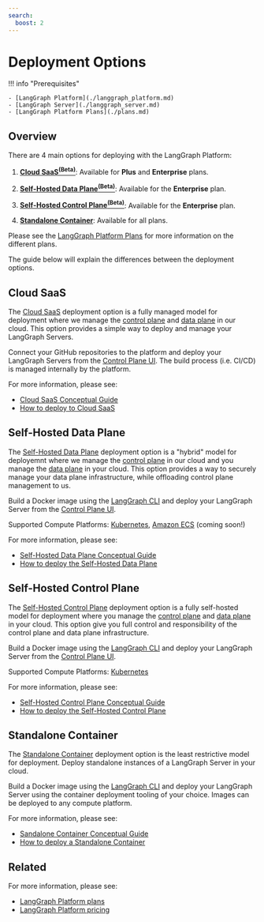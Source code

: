 ```yaml
---
search:
  boost: 2
---
```


# Deployment Options

!!! info "Prerequisites"

    - [LangGraph Platform](./langgraph_platform.md)
    - [LangGraph Server](./langgraph_server.md)
    - [LangGraph Platform Plans](./plans.md)

## Overview

There are 4 main options for deploying with the LangGraph Platform:

1. **<a href="#cloud-saas">Cloud SaaS<sup>(Beta)</sup></a>**: Available for **Plus** and **Enterprise** plans.

1. **<a href="#self-hosted-data-plane">Self-Hosted Data Plane<sup>(Beta)</sup></a>**: Available for the **Enterprise** plan.

1. **<a href="#self-hosted-control-plane">Self-Hosted Control Plane<sup>(Beta)</sup></a>**: Available for the **Enterprise** plan.

1. **[Standalone Container](#standalone-container)**: Available for all plans.

Please see the [LangGraph Platform Plans](./plans.md) for more information on the different plans.

The guide below will explain the differences between the deployment options.

## Cloud SaaS

The [Cloud SaaS](./langgraph_cloud.md) deployment option is a fully managed model for deployment where we manage the [control plane](./langgraph_control_plane.md) and [data plane](./langgraph_data_plane.md) in our cloud. This option provides a simple way to deploy and manage your LangGraph Servers.

Connect your GitHub repositories to the platform and deploy your LangGraph Servers from the [Control Plane UI](./langgraph_control_plane.md#control-plane-ui). The build process (i.e. CI/CD) is managed internally by the platform.

For more information, please see:

* [Cloud SaaS Conceptual Guide](./langgraph_cloud.md)
* [How to deploy to Cloud SaaS](../cloud/deployment/cloud.md)

## Self-Hosted Data Plane

The [Self-Hosted Data Plane](./langgraph_self_hosted_data_plane.md) deployment option is a "hybrid" model for deployemnt where we manage the [control plane](./langgraph_control_plane.md) in our cloud and you manage the [data plane](./langgraph_data_plane.md) in your cloud. This option provides a way to securely manage your data plane infrastructure, while offloading control plane management to us.

Build a Docker image using the [LangGraph CLI](./langgraph_cli.md) and deploy your LangGraph Server from the [Control Plane UI](./langgraph_control_plane.md#control-plane-ui).

Supported Compute Platforms: [Kubernetes](https://kubernetes.io/), [Amazon ECS](https://aws.amazon.com/ecs/) (coming soon!)

For more information, please see:

* [Self-Hosted Data Plane Conceptual Guide](./langgraph_self_hosted_data_plane.md)
* [How to deploy the Self-Hosted Data Plane](../cloud/deployment/self_hosted_data_plane.md)

## Self-Hosted Control Plane

The [Self-Hosted Control Plane](./langgraph_self_hosted_control_plane.md) deployment option is a fully self-hosted model for deployment where you manage the [control plane](./langgraph_control_plane.md) and [data plane](./langgraph_data_plane.md) in your cloud. This option give you full control and responsibility of the control plane and data plane infrastructure.

Build a Docker image using the [LangGraph CLI](./langgraph_cli.md) and deploy your LangGraph Server from the [Control Plane UI](./langgraph_control_plane.md#control-plane-ui).

Supported Compute Platforms: [Kubernetes](https://kubernetes.io/)

For more information, please see:

* [Self-Hosted Control Plane Conceptual Guide](./langgraph_self_hosted_control_plane.md)
* [How to deploy the Self-Hosted Control Plane](../cloud/deployment/self_hosted_control_plane.md)

## Standalone Container

The [Standalone Container](./langgraph_standalone_container.md) deployment option is the least restrictive model for deployment. Deploy standalone instances of a LangGraph Server in your cloud.

Build a Docker image using the [LangGraph CLI](./langgraph_cli.md) and deploy your LangGraph Server using the container deployment tooling of your choice. Images can be deployed to any compute platform.

For more information, please see:

* [Sandalone Container Conceptual Guide](./langgraph_standalone_container.md)
* [How to deploy a Standalone Container](../cloud/deployment/standalone_container.md)

## Related

For more information, please see:

* [LangGraph Platform plans](./plans.md)
* [LangGraph Platform pricing](https://www.langchain.com/langgraph-platform-pricing)

